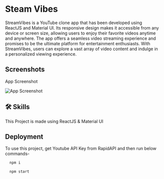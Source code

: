 
# Steam Vibes

StreamVibes is a YouTube clone app that has been developed using ReactJS and Material UI. Its responsive design makes it accessible from any device or screen size, allowing users to enjoy their favorite videos anytime and anywhere. The app offers a seamless video streaming experience and promises to be the ultimate platform for entertainment enthusiasts. With StreamVibes, users can explore a vast array of video content and indulge in a personalized viewing experience.


## Screenshots

App Screenshot

![App Screenshot](https://media.licdn.com/dms/image/D4D2DAQHxtiROWtuaSw/profile-treasury-image-shrink_800_800/0/1694260054891?e=1708945200&v=beta&t=4Ul5o1HlzPWgzj8ueKTUWSt-9jAsDfL1W8N19WdXmrk)

## 🛠 Skills
This Project is made using ReactJS & Material UI

## Deployment

To use this project, get Youtube API Key from RapidAPI and then run below commands-

```bash
  npm i
```
```bash
  npm start
```

